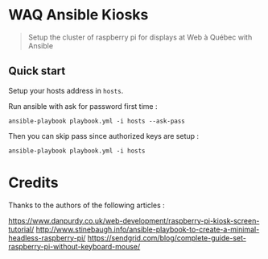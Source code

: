 # WAQ Ansible Kiosks 

> Setup the cluster of raspberry pi for displays at Web à Québec with Ansible

## Quick start

Setup your hosts address in `hosts`.

Run ansible with ask for password first time :

    ansible-playbook playbook.yml -i hosts --ask-pass

Then you can skip pass since authorized keys are setup :

    ansible-playbook playbook.yml -i hosts

# Credits

Thanks to the authors of the following articles :

https://www.danpurdy.co.uk/web-development/raspberry-pi-kiosk-screen-tutorial/
http://www.stinebaugh.info/ansible-playbook-to-create-a-minimal-headless-raspberry-pi/
https://sendgrid.com/blog/complete-guide-set-raspberry-pi-without-keyboard-mouse/